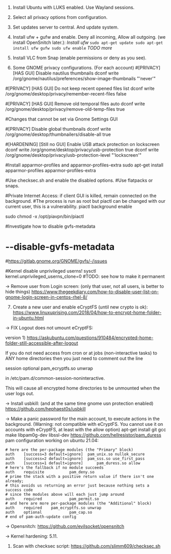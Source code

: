 1. Install Ubuntu with LUKS enabled. Use Wayland sessions.
2. Select all privacy options from configuration.
3. Set updates server to central. And update system.
4. Install ufw + gufw and enable. Deny all incoming, Allow all outgoing. (we install OpenSnitch later.):
   _Install ufw_
`sudo apt-get update
sudo apt-get install ufw gufw
sudo ufw enable`
_TODO more_

5. Install VLC from Snap (enable permissions or deny as you see).
6. Some GNOME privacy configurations. (For each account)
#[PRIVACY] [HAS GUI] Disable nautilus thumbnails
dconf write /org/gnome/nautilus/preferences/show-image-thumbnails "'never'"

#[PRIVACY] [HAS GUI] Do not keep recent opened files list
dconf write /org/gnome/desktop/privacy/remember-recent-files false

#[PRIVACY] [HAS GUI] Remove old temporal files auto
dconf write /org/gnome/desktop/privacy/remove-old-temp-files true

#Changes that cannot be set via Gnome Settings GUI

#[PRIVACY] Disable global thumbnails
dconf write /org/gnome/desktop/thumbnailers/disable-all true

#[HARDENING] [Still no GUI] Enable USB attack protection on lockscreen
dconf write /org/gnome/desktop/privacy/usb-protection true
dconf write /org/gnome/desktop/privacy/usb-protection-level "'lockscreen'"


#Install apparmor-profiles and apparmor-profiles-extra
sudo apt-get install apparmor-profiles apparmor-profiles-extra


#Use checksec.sh and enable the disabled options.
#Use flatpacks or snaps.

#Private Internet Access: if client GUI is killed, remain connected on the background.
#The process is run as root but piactl can be changed with our current user, this is a vulnerability.
piactl background enable

sudo chmod -x /opt/piavpn/bin/piactl


#Investigate how to disable gvfs-metadata
# --disable-gvfs-metadata
#https://gitlab.gnome.org/GNOME/gvfs/-/issues


#Kernel disable unprivileged userns!
sysctl kernel.unprivileged_userns_clone=0
#TODO: see how to make it permanent

-> Remove user from Login screen: (only that user, not all users, is better to hide things)
https://www.thegeekdiary.com/how-to-disable-user-list-on-gnome-login-screen-in-centos-rhel-8/

7. Create a new user and enable eCryptFS (until new crypto is ok):
   https://www.linuxuprising.com/2018/04/how-to-encrypt-home-folder-in-ubuntu.html

-> FIX Logout does not umount eCryptFS:

version 1)
https://askubuntu.com/questions/910484/encrypted-home-folder-still-accessible-after-logout

If you do not need access from cron or at jobs (non-interactive tasks) to ANY home directories then you just need to comment out the line

session  optional        pam_ecryptfs.so unwrap

in /etc/pam.d/common-session-noninteractive.

This will cause all encrypted home directories to be unmounted when the user logs out.

-> Install usbkill: (and at the same time gnome usn protection enabled)
https://github.com/hephaest0s/usbkill

-> Make a panic password for the main account, to execute actions in the background. (Warning: not compatible with eCryptFS. You cannot use it on accounts with eCryptFS, at least with the allow option)
apt-get install git gcc make libpam0g-dev libssl-dev
https://github.com/hellresistor/pam_duress
pam configuration working on ubuntu 21.04:
```
# here are the per-package modules (the "Primary" block)
auth	[success=3 default=ignore]	pam_unix.so nullok_secure
auth	[success=2 default=ignore]	pam_sss.so use_first_pass
auth    [success=1 default=ignore]      pam_duress.so allow
# here's the fallback if no module succeeds
auth	requisite			pam_deny.so
# prime the stack with a positive return value if there isn't one already;
# this avoids us returning an error just because nothing sets a success code
# since the modules above will each just jump around
auth	required			pam_permit.so
# and here are more per-package modules (the "Additional" block)
auth	required	pam_ecryptfs.so unwrap
auth	optional			pam_cap.so
# end of pam-auth-update config
```


-> Opensnitch:
https://github.com/evilsocket/opensnitch

-> Kernel hardening: 5.11.

1. Scan with checksec script: https://github.com/slimm609/checksec.sh
   

